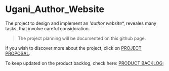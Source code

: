 # Ugani_Author_Website
The project to design and implement an *'author website**, reveales many tasks, that involve careful considoration.  
 
>The project planning will be documented on this github page.


If you wish to discover more about the project, click on [PROJECT PROPOSAL](https://github.com/riosarah/Ugani_Author_Website/blob/main/ProjectProposal_Rio.pdf).

To keep updated on the product backlog, check here: [PRODUCT BACKLOG]();
